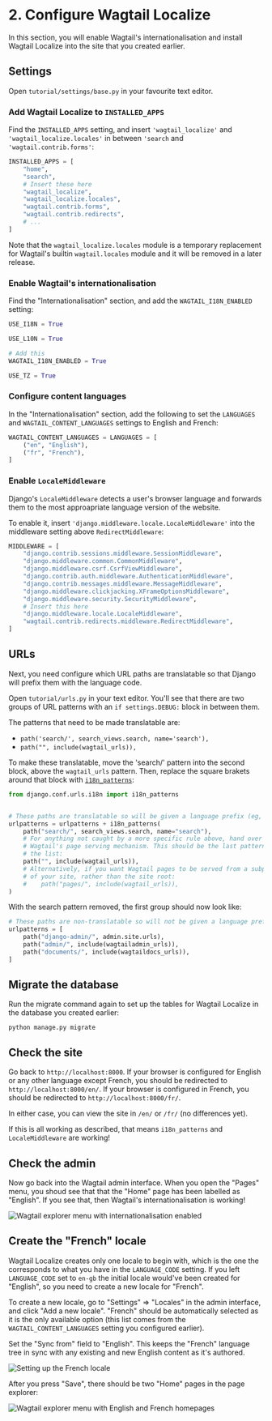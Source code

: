 # 2. Configure Wagtail Localize

In this section, you will enable Wagtail's internationalisation and install Wagtail Localize into the site that you
created earlier.

## Settings

Open `tutorial/settings/base.py` in your favourite text editor.

### Add Wagtail Localize to `INSTALLED_APPS`

Find the `INSTALLED_APPS` setting, and insert `'wagtail_localize'` and `'wagtail_localize.locales'` in between
`'search` and `'wagtail.contrib.forms'`:

```python
INSTALLED_APPS = [
    "home",
    "search",
    # Insert these here
    "wagtail_localize",
    "wagtail_localize.locales",
    "wagtail.contrib.forms",
    "wagtail.contrib.redirects",
    # ...
]
```

Note that the `wagtail_localize.locales` module is a temporary replacement for Wagtail's builtin `wagtail.locales`
module and it will be removed in a later release.

### Enable Wagtail's internationalisation

Find the "Internationalisation" section, and add the `WAGTAIL_I18N_ENABLED` setting:

```python
USE_I18N = True

USE_L10N = True

# Add this
WAGTAIL_I18N_ENABLED = True

USE_TZ = True
```

### Configure content languages

In the "Internationalisation" section, add the following to set the `LANGUAGES` and `WAGTAIL_CONTENT_LANGUAGES`
settings to English and French:

```python
WAGTAIL_CONTENT_LANGUAGES = LANGUAGES = [
    ("en", "English"),
    ("fr", "French"),
]
```

### Enable `LocaleMiddleware`

Django's `LocaleMiddleware` detects a user's browser language and forwards them to the most approapriate language
version of the website.

To enable it, insert `'django.middleware.locale.LocaleMiddleware'` into the middleware setting
above `RedirectMiddleware`:

```python
MIDDLEWARE = [
    "django.contrib.sessions.middleware.SessionMiddleware",
    "django.middleware.common.CommonMiddleware",
    "django.middleware.csrf.CsrfViewMiddleware",
    "django.contrib.auth.middleware.AuthenticationMiddleware",
    "django.contrib.messages.middleware.MessageMiddleware",
    "django.middleware.clickjacking.XFrameOptionsMiddleware",
    "django.middleware.security.SecurityMiddleware",
    # Insert this here
    "django.middleware.locale.LocaleMiddleware",
    "wagtail.contrib.redirects.middleware.RedirectMiddleware",
]
```

## URLs

Next, you need configure which URL paths are translatable so that Django will prefix them with the language code.

Open `tutorial/urls.py` in your text editor. You'll see that there are two groups of URL patterns with an
`if settings.DEBUG:` block in between them.

The patterns that need to be made translatable are:

- `path('search/', search_views.search, name='search'),`
- `path("", include(wagtail_urls)),`

To make these translatable, move the 'search/' pattern into the second block, above the `wagtail_urls` pattern. Then,
replace the square brakets around that block with
[`i18n_patterns`](https://docs.djangoproject.com/en/3.1/topics/i18n/translation/#django.conf.urls.i18n.i18n_patterns):

```python
from django.conf.urls.i18n import i18n_patterns


# These paths are translatable so will be given a language prefix (eg, '/en', '/fr')
urlpatterns = urlpatterns + i18n_patterns(
    path("search/", search_views.search, name="search"),
    # For anything not caught by a more specific rule above, hand over to
    # Wagtail's page serving mechanism. This should be the last pattern in
    # the list:
    path("", include(wagtail_urls)),
    # Alternatively, if you want Wagtail pages to be served from a subpath
    # of your site, rather than the site root:
    #    path("pages/", include(wagtail_urls)),
)
```

With the search pattern removed, the first group should now look like:

```python
# These paths are non-translatable so will not be given a language prefix
urlpatterns = [
    path("django-admin/", admin.site.urls),
    path("admin/", include(wagtailadmin_urls)),
    path("documents/", include(wagtaildocs_urls)),
]
```

## Migrate the database

Run the migrate command again to set up the tables for Wagtail Localize in the database you created earlier:

```shell
python manage.py migrate
```

## Check the site

Go back to `http://localhost:8000`. If your browser is configured for English or any other language except French,
you should be redirected to `http://localhost:8000/en/`.
If your browser is configured in French, you should be redirected to `http://localhost:8000/fr/`.

In either case, you can view the site in `/en/` or `/fr/` (no differences yet).

If this is all working as described, that means `i18n_patterns` and `LocaleMiddleware` are working!

## Check the admin

Now go back into the Wagtail admin interface. When you open the "Pages" menu, you shoud see that that the "Home" page
has been labelled as "English". If you see that, then Wagtail's internationalisation is working!

![Wagtail explorer menu with internationalisation enabled](/_static/tutorial/wagtail-explorer-with-i18n.png)

## Create the "French" locale

Wagtail Localize creates only one locale to begin with, which is the one the corresponds to what you have in the
`LANGUAGE_CODE` setting. If you left `LANGUAGE_CODE` set to `en-gb` the initial locale would've been created for
"English", so you need to create a new locale for "French".

To create a new locale, go to "Settings" => "Locales" in the admin interface, and click "Add a new locale". "French"
should be automatically selected as it is the only available option (this list comes from the
`WAGTAIL_CONTENT_LANGUAGES` setting you configured earlier).

Set the "Sync from" field to "English". This keeps the "French" language tree in sync with any existing and new English
content as it's authored.

![Setting up the French locale](/_static/tutorial/wagtail-add-french-locale.png)

After you press "Save", there should be two "Home" pages in the page explorer:

![Wagtail explorer menu with English and French homepages](/_static/tutorial/wagtail-explorer-with-english-and-french.png)

